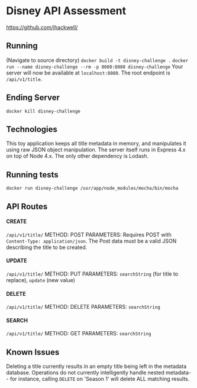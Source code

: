 # Disney API Assessment
https://github.com/jhackwell/

## Running
(Navigate to source directory)
`docker build -t disney-challenge .`
`docker run --name disney-challenge --rm -p 8080:8080 disney-challenge`
Your server will now be available at `localhost:8080`.  The root endpoint is `/api/v1/title`.

## Ending Server
`docker kill disney-challenge`

## Technologies
This toy application keeps all title metadata in memory, and manipulates it using raw JSON object manipulation. The server itself runs in Express 4.x on top of Node 4.x.  The only other dependency is Lodash. 

## Running tests
`docker run disney-challenge /usr/app/node_modules/mocha/bin/mocha`

## API Routes
#### CREATE
`/api/v1/title/`
METHOD: POST
PARAMETERS: Requires POST with `Content-Type: application/json`.  The Post data must be a valid JSON describing the title to be created.

#### UPDATE
`/api/v1/title/`
METHOD: PUT
PARAMETERS: `searchString` (for title to replace), `update` (new value)

#### DELETE
`/api/v1/title/`
METHOD: DELETE
PARAMETERS: `searchString`

#### SEARCH
`/api/v1/title/`
METHOD: GET
PARAMETERS: `searchString`

## Known Issues
Deleting a title currently results in an empty title being left in the metadata database.
Operations do not currently intelligently handle nested metadata-- for instance, calling `DELETE` on 'Season 1' will delete ALL matching results.